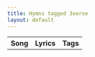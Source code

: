 ```yaml
---
title: Hymns tagged 3verse
layout: default
---
```

<table><tr><th>Song</th><th>Lyrics</th><th>Tags</th></tr>
